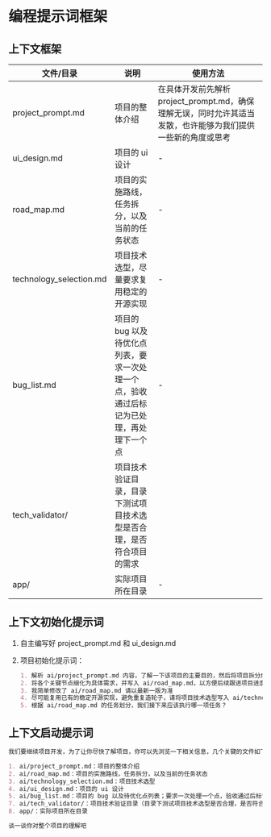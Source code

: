 # 编程提示词框架

## 上下文框架

| 文件/目录 | 说明 | 使用方法 |
|-----------|------|------|
| project_prompt.md | 项目的整体介绍 | 在具体开发前先解析 project_prompt.md，确保理解无误，同时允许其适当发散，也许能够为我们提供一些新的角度或思考 |
| ui_design.md | 项目的 ui 设计 | - |
| road_map.md | 项目的实施路线，任务拆分，以及当前的任务状态 | - |
| technology_selection.md | 项目技术选型，尽量要求复用稳定的开源实现 | - |
| bug_list.md | 项目的 bug 以及待优化点列表，要求一次处理一个点，验收通过后标记为已处理，再处理下一个点 | - |
| tech_validator/ | 项目技术验证目录，目录下测试项目技术选型是否合理，是否符合项目的需求 |  |
| app/ | 实际项目所在目录 | - |

## 上下文初始化提示词

1. 自主编写好 project_prompt.md 和 ui_design.md
2. 项目初始化提示词：

    ```md
    1. 解析 ai/project_prompt.md 内容，了解一下该项目的主要目的，然后将项目拆分成几个关键的节点，并给出划分理由
    2. 将各个关键节点细化为具体需求，并写入 ai/road_map.md，以方便后续跟进项目进度，样式不用太复杂，
    3. 我简单修改了 ai/road_map.md 请以最新一版为准
    4. 尽可能复用已有的稳定开源实现，避免重复造轮子，请将项目技术选型写入 ai/technology_selection.md
    5. 根据 ai/road_map.md 的任务划分，我们接下来应该执行哪一项任务？
    ```

## 上下文启动提示词

```md
我们要继续项目开发，为了让你尽快了解项目，你可以先浏览一下相关信息，几个关键的文件如下

1. ai/project_prompt.md：项目的整体介绍
2. ai/road_map.md：项目的实施路线，任务拆分，以及当前的任务状态
3. ai/technology_selection.md：项目技术选型
4. ai/ui_design.md：项目的 ui 设计
5. ai/bug_list.md：项目的 bug 以及待优化点列表；要求一次处理一个点，验收通过后标记为已处理，再处理下一个点
7. ai/tech_validator/：项目技术验证目录（目录下测试项目技术选型是否合理，是否符合项目的需求）
8. app/：实际项目所在目录

谈一谈你对整个项目的理解吧
```